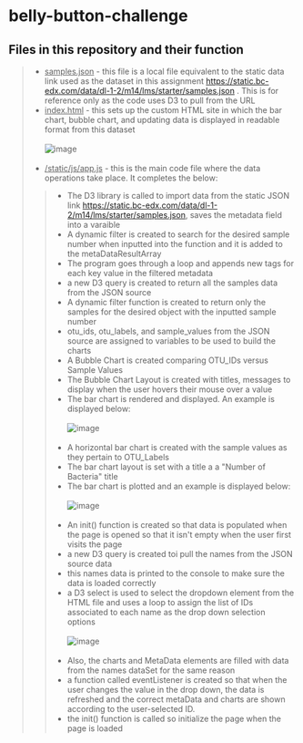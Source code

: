 # belly-button-challenge
## Files in this repository and their function
> - <ins>samples.json</ins> - this file is a local file equivalent to the static data link used as the dataset in this assignment https://static.bc-edx.com/data/dl-1-2/m14/lms/starter/samples.json .  This is for reference only as the code uses D3 to pull from the URL
> - <ins>index.html</ins> - this sets up the custom HTML site in which the bar chart, bubble chart, and updating data is displayed in readable format from this dataset<br><br>
> ![image](https://github.com/user-attachments/assets/2929471d-19a8-41e5-be3b-e3d2fe2bbfaf)<br><br>
> - <ins>/static/js/app.js</ins> - this is the main code file where the data operations take place. It completes the below:
> > - The D3 library is called to import data from the static JSON link https://static.bc-edx.com/data/dl-1-2/m14/lms/starter/samples.json, saves the metadata field into a varaible
> > - A dynamic filter is created to search for the desired sample number when inputted into the function and it is added to the metaDataResultArray
> > - The program goes through a loop and appends new tags for each key value in the filtered metadata
> > - a new D3 query is created to return all the samples data from the JSON source
> > - A dynamic filter function is created to return only the samples for the desired object with the inputted sample number
> > - otu_ids, otu_labels, and sample_values from the JSON source are assigned to variables to be used to build the charts
> > - A Bubble Chart is created comparing OTU_IDs versus Sample Values
> > - The Bubble Chart Layout is created with titles, messages to display when the user hovers their mouse over a value
> > - The bar chart is rendered and displayed.  An example is displayed below: <br><br>
> > ![image](https://github.com/user-attachments/assets/2a787afc-fbf8-41ae-8230-a3490a91c695)<br><br>
> > - A horizontal bar chart is created with the sample values as they pertain to OTU_Labels
> > - The bar chart layout is set with a title a a "Number of Bacteria" title
> > - The bar chart is plotted and an example is displayed below:<br><br>
> > ![image](https://github.com/user-attachments/assets/327b653a-785b-4a7d-9eb8-890823b634ab)<br><br>
> > - An init() function is created so that data is populated when the page is opened so that it isn't empty when the user first visits the page
> > - a new D3 query is created toi pull the names from the JSON source data
> > - this names data is printed to the console to make sure the data is loaded correctly
> > - a D3 select is used to select the dropdown element from the HTML file and uses a loop to assign the list of IDs associated to each name as the drop down selection options<br><br>
> > ![image](https://github.com/user-attachments/assets/88b3e853-a053-4c25-b767-2965ff3469ee)<br><br>
> > - Also, the charts and MetaData elements are filled with data from the names dataSet for the same reason
> > - a function called eventListener is created so that when the user changes the value in the drop down, the data is refreshed and the correct metaData and charts are shown according to the user-selected ID.
> > - the init() function is called so initialize the page when the page is loaded


